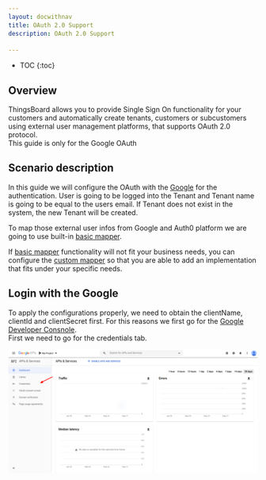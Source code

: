 ```yaml
---
layout: docwithnav
title: OAuth 2.0 Support
description: OAuth 2.0 Support

---
```


* TOC
{:toc}

## Overview
ThingsBoard allows you to provide Single Sign On functionality for your customers and automatically create tenants, customers or subcustomers using external user management platforms, that supports OAuth 2.0 protocol.  
This guide is only for the Google OAuth 
## Scenario description

In this guide we will configure the OAuth with the [Google](https://developers.google.com/identity/protocols/oauth2/openid-connect) for the authentication. 
User is going to be logged into the Tenant and Tenant name is going to be equal to the users email.
If Tenant does not exist in the system, the new Tenant will be created.

To map those external user infos from Google and Auth0 platform we are going to use built-in [basic mapper](/docs/user-guide/oauth-2-support/#basic-mapper). 

If [basic mapper](/docs/user-guide/oauth-2-support/#basic-mapper) functionality will not fit your business needs, you can configure the [custom mapper](/docs/user-guide/oauth-2-support/#custom-mapper)  so that you are able to add an implementation that fits under your specific needs.

## Login with the Google

To apply the configurations properly, we need to obtain the clientName,  clientId and clientSecret first. For this reasons we first go for the [Google Developer Consnole](https://console.developers.google.com/).  
First we need to go for the credentials tab. 

![image](/images/user-guide/oauth-2-support/google/google-console-to-credentials.png)

 